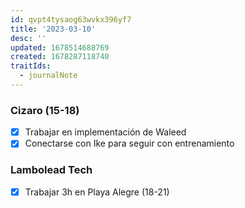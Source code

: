```yaml
---
id: qvpt4tysaog63wvkx396yf7
title: '2023-03-10'
desc: ''
updated: 1678514688769
created: 1678287118740
traitIds:
  - journalNote
---
```


### Cizaro (15-18)
- [X] Trabajar en implementación de Waleed
- [X] Conectarse con Ike para seguir con entrenamiento

### Lambolead Tech
- [X] Trabajar 3h en Playa Alegre (18-21)